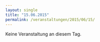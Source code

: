 ```yaml
---
layout: single
title: "15.06.2015"
permalink: /veranstaltungen/2015/06/15/
---
```


Keine Veranstaltung an diesem Tag.
